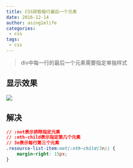```yaml
---
title: CSS获取每行最后一个元素
date: 2016-12-14
author: asing1elife
categories:
 - css
tags:
 - css
---
```

> div中每一行的最后一个元素需要指定单独样式  

## 显示效果
![](http://asing1elife.com/sources/images/E000E9B6-E7F0-4BEA-97E9-345BD4B88958.png)

## 解决
```css
// :not表示排除指定元素
// :nth-child表示指定第几个元素
// 3n表示每行第三个元素
.resource-list-item:not(:nth-child(3n)) {
	margin-right: 15px;
}
```